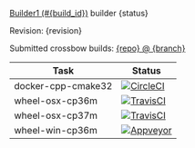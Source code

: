 [Builder1 (#{build_id})]({build_url}) builder {status}

Revision: {revision}

Submitted crossbow builds: [{repo} @ {branch}](https://github.com/{repo}/branches/all?query={branch})

|Task|Status|
|----|------|
|docker-cpp-cmake32|[![CircleCI](https://img.shields.io/circleci/build/github/{repo}/{branch}-circle-docker-cpp-cmake32.svg)](https://circleci.com/gh/{repo}/tree/{branch}-circle-docker-cpp-cmake32)|
|wheel-osx-cp36m|[![TravisCI](https://img.shields.io/travis/{repo}/{branch}-travis-wheel-osx-cp36m.svg)](https://travis-ci.org/{repo}/branches)|
|wheel-osx-cp37m|[![TravisCI](https://img.shields.io/travis/{repo}/{branch}-travis-wheel-osx-cp37m.svg)](https://travis-ci.org/{repo}/branches)|
|wheel-win-cp36m|[![Appveyor](https://img.shields.io/appveyor/ci/{repo}/{branch}-appveyor-wheel-win-cp36m.svg)](https://ci.appveyor.com/project/{repo}/history)|
